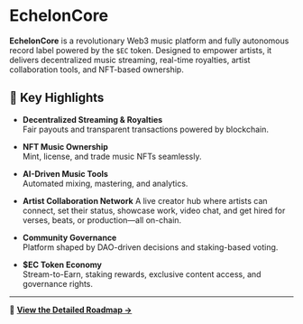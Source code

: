 # EchelonCore

**EchelonCore** is a revolutionary Web3 music platform and fully autonomous record label powered by the `$EC` token. Designed to empower artists, it delivers decentralized music streaming, real-time royalties, artist collaboration tools, and NFT-based ownership.

## 🚀 Key Highlights

- **Decentralized Streaming & Royalties**  
  Fair payouts and transparent transactions powered by blockchain.

- **NFT Music Ownership**  
  Mint, license, and trade music NFTs seamlessly.

- **AI-Driven Music Tools**  
  Automated mixing, mastering, and analytics.

- **Artist Collaboration Network**
  A live creator hub where artists can connect, set their status, showcase work, video chat, and get hired for verses, beats, or production—all on-chain.

- **Community Governance**  
  Platform shaped by DAO-driven decisions and staking-based voting.

- **$EC Token Economy**  
  Stream-to-Earn, staking rewards, exclusive content access, and governance rights.

---

📌 **[View the Detailed Roadmap →](./Detailed_Roadmap.md)**

